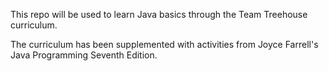 This repo will be used to learn Java basics through the Team Treehouse curriculum.

The curriculum has been supplemented with activities from Joyce Farrell's Java Programming Seventh Edition.